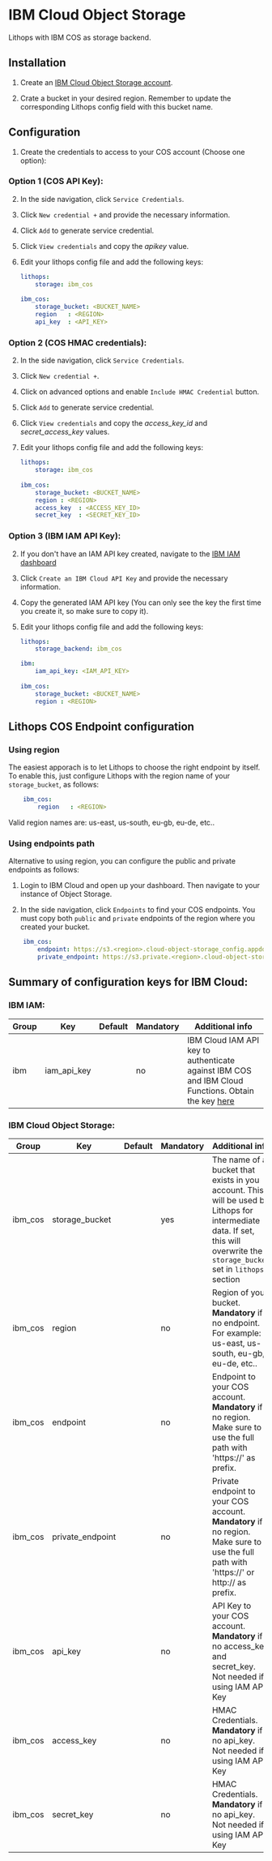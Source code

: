 # IBM Cloud Object Storage


Lithops with IBM COS as storage backend.


## Installation

1. Create an [IBM Cloud Object Storage account](https://www.ibm.com/cloud/object-storage).

2. Crate a bucket in your desired region. Remember to update the corresponding Lithops config field with this bucket name.

## Configuration

1. Create the credentials to access to your COS account (Choose one option):
 
### Option 1 (COS API Key):

2. In the side navigation, click `Service Credentials`.

3. Click `New credential +` and provide the necessary information.

4. Click `Add` to generate service credential.

5. Click `View credentials` and copy the *apikey* value.

6. Edit your lithops config file and add the following keys:

    ```yaml
    lithops:
        storage: ibm_cos
       
    ibm_cos:
        storage_bucket: <BUCKET_NAME>
        region   : <REGION>
        api_key  : <API_KEY>
    ```

### Option 2 (COS HMAC credentials):

2. In the side navigation, click `Service Credentials`.

3. Click `New credential +`.

4. Click on advanced options and enable `Include HMAC Credential` button. 

5. Click `Add` to generate service credential.

6. Click `View credentials` and copy the *access_key_id* and *secret_access_key* values.

7. Edit your lithops config file and add the following keys:

    ```yaml
    lithops:
        storage: ibm_cos
       
    ibm_cos:
        storage_bucket: <BUCKET_NAME>
        region : <REGION>  
        access_key  : <ACCESS_KEY_ID>
        secret_key  : <SECRET_KEY_ID>
    ```

### Option 3 (IBM IAM API Key):

2. If you don't have an IAM API key created, navigate to the [IBM IAM dashboard](https://cloud.ibm.com/iam/apikeys)

3. Click `Create an IBM Cloud API Key` and provide the necessary information.

4. Copy the generated IAM API key (You can only see the key the first time you create it, so make sure to copy it).

5. Edit your lithops config file and add the following keys:

    ```yaml
    lithops:
        storage_backend: ibm_cos

    ibm:
        iam_api_key: <IAM_API_KEY>
       
    ibm_cos:
        storage_bucket: <BUCKET_NAME>
        region : <REGION>
    ```


## Lithops COS Endpoint configuration

### Using region
The easiest apporach is to let Lithops to choose the right endpoint by itself. To enable this, just configure Lithops with the region name of your `storage_bucket`, as follows:

```yaml
    ibm_cos:
        region   : <REGION>
```

Valid region names are: us-east, us-south, eu-gb, eu-de, etc..

### Using endpoints path

Alternative to using region, you can configure the public and private endpoints as follows:

1. Login to IBM Cloud and open up your dashboard. Then navigate to your instance of Object Storage.

2. In the side navigation, click `Endpoints` to find your COS endpoints. You must copy both `public` and `private` endpoints of the region where you created your bucket.

```yaml
    ibm_cos:
        endpoint: https://s3.<region>.cloud-object-storage_config.appdomain.cloud
        private_endpoint: https://s3.private.<region>.cloud-object-storage_config.appdomain.cloud 
```


## Summary of configuration keys for IBM Cloud:

### IBM IAM:

|Group|Key|Default|Mandatory|Additional info|
|---|---|---|---|---|
|ibm | iam_api_key | |no | IBM Cloud IAM API key to authenticate against IBM COS and IBM Cloud Functions. Obtain the key [here](https://cloud.ibm.com/iam/apikeys) |


### IBM Cloud Object Storage:

|Group|Key|Default|Mandatory|Additional info|
|---|---|---|---|---|
|ibm_cos | storage_bucket | | yes | The name of a bucket that exists in you account. This will be used by Lithops for intermediate data. If set, this will overwrite the `storage_bucket` set in `lithops` section |
|ibm_cos | region | |no | Region of your bucket. **Mandatory** if no endpoint. For example: us-east, us-south, eu-gb, eu-de, etc..|
|ibm_cos | endpoint | |no | Endpoint to your COS account. **Mandatory** if no region. Make sure to use the full path with 'https://' as prefix. |
|ibm_cos | private_endpoint | |no | Private endpoint to your COS account. **Mandatory** if no region. Make sure to use the full path with 'https://' or http:// as prefix. |
|ibm_cos | api_key | |no | API Key to your COS account. **Mandatory** if no access_key and secret_key. Not needed if using IAM API Key|
|ibm_cos | access_key | |no | HMAC Credentials. **Mandatory** if no api_key. Not needed if using IAM API Key|
|ibm_cos | secret_key | |no | HMAC Credentials. **Mandatory** if no api_key. Not needed if using IAM API Key|
